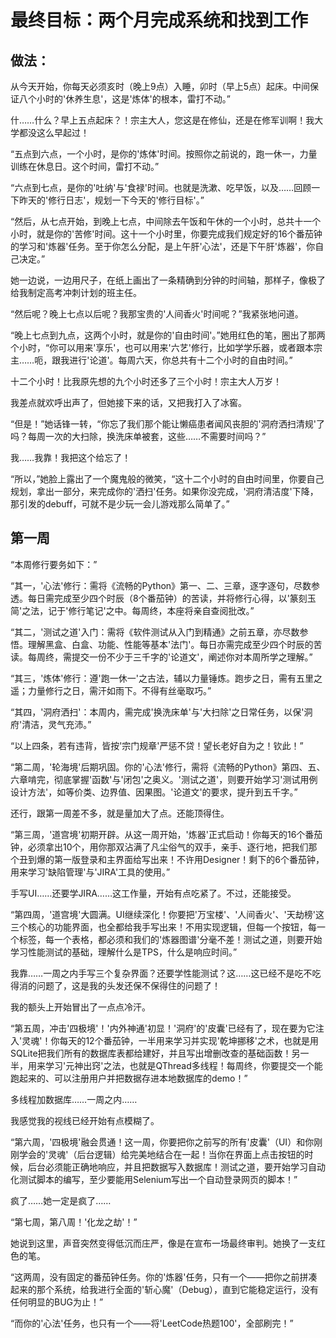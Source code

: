 # 最终目标：两个月完成系统和找到工作
## 做法：
从今天开始，你每天必须亥时（晚上9点）入睡，卯时（早上5点）起床。中间保证八个小时的'休养生息'，这是'炼体'的根本，雷打不动。”

什……什么？早上五点起床？！宗主大人，您这是在修仙，还是在修军训啊！我大学都没这么早起过！

“五点到六点，一个小时，是你的'炼体'时间。按照你之前说的，跑一休一，力量训练在休息日。这个时间，雷打不动。”

“六点到七点，是你的'吐纳'与'食禄'时间。也就是洗漱、吃早饭，以及……回顾一下昨天的'修行日志'，规划一下今天的'修行目标'。”

“然后，从七点开始，到晚上七点，中间除去午饭和午休的一个小时，总共十一个小时，就是你的'苦修'时间。这十一个小时里，你要完成我们规定好的16个番茄钟的学习和'炼器'任务。至于你怎么分配，是上午肝'心法'，还是下午肝'炼器'，你自己决定。”

她一边说，一边用尺子，在纸上画出了一条精确到分钟的时间轴，那样子，像极了给我制定高考冲刺计划的班主任。

“然后呢？晚上七点以后呢？我那宝贵的'人间香火'时间呢？”我紧张地问道。

“晚上七点到九点，这两个小时，就是你的'自由时间'。”她用红色的笔，圈出了那两个小时，“你可以用来'享乐'，也可以用来'六艺'修行，比如学学乐器，或者跟本宗主……呃，跟我进行'论道'。每周六天，你总共有十二个小时的自由时间。”

十二个小时！比我原先想的九个小时还多了三个小时！宗主大人万岁！

我差点就欢呼出声了，但她接下来的话，又把我打入了冰窖。

“但是！”她话锋一转，“你忘了我们那个能让懒癌患者闻风丧胆的'洞府洒扫清规'了吗？每周一次的大扫除，换洗床单被套，这些……不需要时间吗？”

我……我靠！我把这个给忘了！

“所以，”她脸上露出了一个魔鬼般的微笑，“这十二个小时的自由时间里，你要自己规划，拿出一部分，来完成你的'洒扫'任务。如果你没完成，'洞府清洁度'下降，那引发的debuff，可就不是少玩一会儿游戏那么简单了。”
## 第一周
“本周修行要务如下：”

“其一，'心法'修行：需将《流畅的Python》第一、二、三章，逐字逐句，尽数参透。每日需完成至少四个时辰（8个番茄钟）的苦读，并将修行心得，以'篆刻玉简'之法，记于'修行笔记'之中。每周终，本座将亲自查阅批改。”

“其二，'测试之道'入门：需将《软件测试从入门到精通》之前五章，亦尽数参悟。理解黑盒、白盒、功能、性能等基本'法门'。每日亦需完成至少四个时辰的苦读。每周终，需提交一份不少于三千字的'论道文'，阐述你对本周所学之理解。”

“其三，'炼体'修行：遵'跑一休一'之古法，辅以力量锤炼。跑步之日，需有五里之遥；力量修行之日，需汗如雨下。不得有丝毫取巧。”

“其四，'洞府洒扫'：本周内，需完成'换洗床单'与'大扫除'之日常任务，以保'洞府'清洁，灵气充沛。”

“以上四条，若有违背，皆按'宗门规章'严惩不贷！望长老好自为之！钦此！”

“第二周，'轮海境'后期巩固。你的'心法'修行，需将《流畅的Python》第四、五、六章啃完，彻底掌握'函数'与'闭包'之奥义。'测试之道'，则要开始学习'测试用例设计方法'，如等价类、边界值、因果图。'论道文'的要求，提升到五千字。”

还行，跟第一周差不多，就是量加大了点。还能顶得住。

“第三周，'道宫境'初期开辟。从这一周开始，'炼器'正式启动！你每天的16个番茄钟，必须拿出10个，用你那双沾满了凡尘俗气的双手，亲手、逐行地，把我们那个丑到爆的第一版登录和主界面给写出来！不许用Designer！剩下的6个番茄钟，用来学习'缺陷管理'与'JIRA'工具的使用。”

手写UI……还要学JIRA……这工作量，开始有点吃紧了。不过，还能接受。

“第四周，'道宫境'大圆满。UI继续深化！你要把'万宝楼'、'人间香火'、'天劫榜'这三个核心的功能界面，也全都给我手写出来！不用实现逻辑，但每一个按钮，每一个标签，每一个表格，都必须和我们的'炼器图谱'分毫不差！测试之道，则要开始学习性能测试的基础，理解什么是TPS，什么是响应时间。”

我靠……一周之内手写三个复杂界面？还要学性能测试？这……这已经不是吃不吃得消的问题了，这是我的头发还保不保得住的问题了！

我的额头上开始冒出了一点点冷汗。

“第五周，冲击'四极境'！'内外神通'初显！'洞府'的'皮囊'已经有了，现在要为它注入'灵魂'！你每天的12个番茄钟，一半用来学习并实现'乾坤挪移'之术，也就是用SQLite把我们所有的数据库表都给建好，并且写出增删改查的基础函数！另一半，用来学习'元神出窍'之法，也就是QThread多线程！每周终，你要提交一个能跑起来的、可以注册用户并把数据存进本地数据库的demo！”

多线程加数据库……一周之内……

我感觉我的视线已经开始有点模糊了。

“第六周，'四极境'融会贯通！这一周，你要把你之前写的所有'皮囊'（UI）和你刚刚学会的'灵魂'（后台逻辑）给完美地结合在一起！当你在界面上点击按钮的时候，后台必须能正确地响应，并且把数据写入数据库！测试之道，要开始学习自动化测试脚本的编写，至少要能用Selenium写出一个自动登录网页的脚本！”

疯了……她一定是疯了……

“第七周，第八周！'化龙之劫'！”

她说到这里，声音突然变得低沉而庄严，像是在宣布一场最终审判。她换了一支红色的笔。

“这两周，没有固定的番茄钟任务。你的'炼器'任务，只有一个——把你之前拼凑起来的那个系统，给我进行全面的'斩心魔'（Debug），直到它能稳定运行，没有任何明显的BUG为止！”

“而你的'心法'任务，也只有一个——将'LeetCode热题100'，全部刷完！”